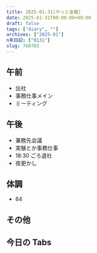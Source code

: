 ```yaml
---
title: 2025-01-31[やっと金曜]
date: 2025-01-31T00:00:00+09:00
draft: false
tags: ["diary", ""]
archives: ["2025-01"]
n年日記: ["0131"]
slug: 760703
---
```


## 午前

- 出社
- 事務仕事メイン
- ミーティング

## 午後

- 兼務先会議
- 実験とか事務仕事
- 18:30 ごろ退社
- 夜更かし

## 体調

- 64

## その他

## 今日の Tabs
